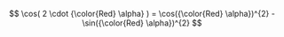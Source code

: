 $$
\cos( 2 \cdot {\color{Red} \alpha} ) = \cos({\color{Red} \alpha})^{2} - \sin({\color{Red} \alpha})^{2}
$$